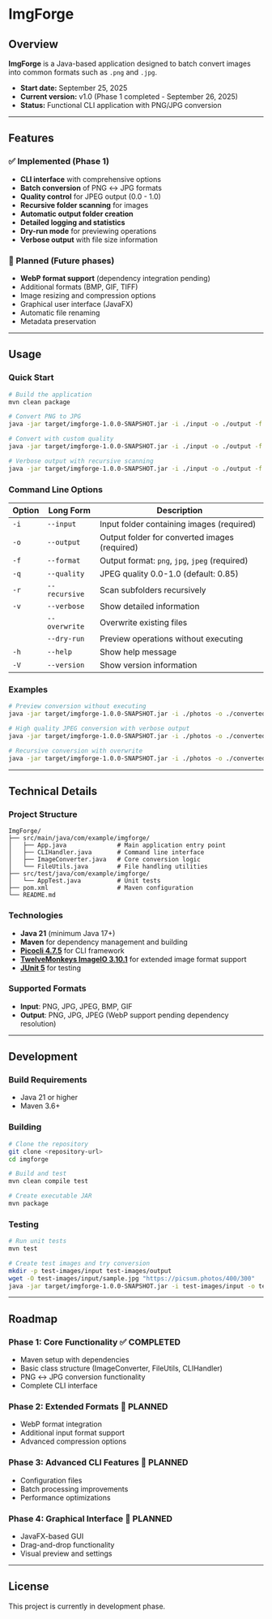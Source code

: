 # ImgForge

## Overview
**ImgForge** is a Java-based application designed to batch convert images into common formats such as `.png` and `.jpg`.
- **Start date:** September 25, 2025
- **Current version:** v1.0 (Phase 1 completed - September 26, 2025)
- **Status:** Functional CLI application with PNG/JPG conversion

---

## Features

### ✅ Implemented (Phase 1)
- **CLI interface** with comprehensive options
- **Batch conversion** of PNG ↔ JPG formats
- **Quality control** for JPEG output (0.0 - 1.0)
- **Recursive folder scanning** for images
- **Automatic output folder creation**
- **Detailed logging and statistics**
- **Dry-run mode** for previewing operations
- **Verbose output** with file size information

### 🚧 Planned (Future phases)
- **WebP format support** (dependency integration pending)
- Additional formats (BMP, GIF, TIFF)
- Image resizing and compression options
- Graphical user interface (JavaFX)
- Automatic file renaming
- Metadata preservation

---

## Usage

### Quick Start
```bash
# Build the application
mvn clean package

# Convert PNG to JPG
java -jar target/imgforge-1.0.0-SNAPSHOT.jar -i ./input -o ./output -f jpg

# Convert with custom quality
java -jar target/imgforge-1.0.0-SNAPSHOT.jar -i ./input -o ./output -f jpg -q 0.9

# Verbose output with recursive scanning
java -jar target/imgforge-1.0.0-SNAPSHOT.jar -i ./input -o ./output -f png -r -v
```

### Command Line Options

| Option | Long Form | Description |
|--------|-----------|-------------|
| `-i` | `--input` | Input folder containing images (required) |
| `-o` | `--output` | Output folder for converted images (required) |
| `-f` | `--format` | Output format: `png`, `jpg`, `jpeg` (required) |
| `-q` | `--quality` | JPEG quality 0.0-1.0 (default: 0.85) |
| `-r` | `--recursive` | Scan subfolders recursively |
| `-v` | `--verbose` | Show detailed information |
| | `--overwrite` | Overwrite existing files |
| | `--dry-run` | Preview operations without executing |
| `-h` | `--help` | Show help message |
| `-V` | `--version` | Show version information |

### Examples
```bash
# Preview conversion without executing
java -jar target/imgforge-1.0.0-SNAPSHOT.jar -i ./photos -o ./converted -f png --dry-run

# High quality JPEG conversion with verbose output
java -jar target/imgforge-1.0.0-SNAPSHOT.jar -i ./photos -o ./converted -f jpg -q 0.95 -v

# Recursive conversion with overwrite
java -jar target/imgforge-1.0.0-SNAPSHOT.jar -i ./photos -o ./converted -f png -r --overwrite
```

---

## Technical Details

### Project Structure
```
ImgForge/
├── src/main/java/com/example/imgforge/
│   ├── App.java              # Main application entry point
│   ├── CLIHandler.java       # Command line interface
│   ├── ImageConverter.java   # Core conversion logic
│   └── FileUtils.java        # File handling utilities
├── src/test/java/com/example/imgforge/
│   └── AppTest.java          # Unit tests
├── pom.xml                   # Maven configuration
└── README.md
```

### Technologies
- **Java 21** (minimum Java 17+)
- **Maven** for dependency management and building
- **[Picocli 4.7.5](https://picocli.info/)** for CLI framework
- **[TwelveMonkeys ImageIO 3.10.1](https://github.com/haraldk/TwelveMonkeys)** for extended image format support
- **[JUnit 5](https://junit.org/junit5/)** for testing

### Supported Formats
- **Input**: PNG, JPG, JPEG, BMP, GIF
- **Output**: PNG, JPG, JPEG (WebP support pending dependency resolution)

---

## Development

### Build Requirements
- Java 21 or higher
- Maven 3.6+

### Building
```bash
# Clone the repository
git clone <repository-url>
cd imgforge

# Build and test
mvn clean compile test

# Create executable JAR
mvn package
```

### Testing
```bash
# Run unit tests
mvn test

# Create test images and try conversion
mkdir -p test-images/input test-images/output
wget -O test-images/input/sample.jpg "https://picsum.photos/400/300"
java -jar target/imgforge-1.0.0-SNAPSHOT.jar -i test-images/input -o test-images/output -f png -v
```

---

## Roadmap

### Phase 1: Core Functionality ✅ COMPLETED
- Maven setup with dependencies
- Basic class structure (ImageConverter, FileUtils, CLIHandler)
- PNG ↔ JPG conversion functionality
- Complete CLI interface

### Phase 2: Extended Formats 🚧 PLANNED
- WebP format integration
- Additional input format support
- Advanced compression options

### Phase 3: Advanced CLI Features 🚧 PLANNED
- Configuration files
- Batch processing improvements
- Performance optimizations

### Phase 4: Graphical Interface 🚧 PLANNED
- JavaFX-based GUI
- Drag-and-drop functionality
- Visual preview and settings

---

## License
This project is currently in development phase.